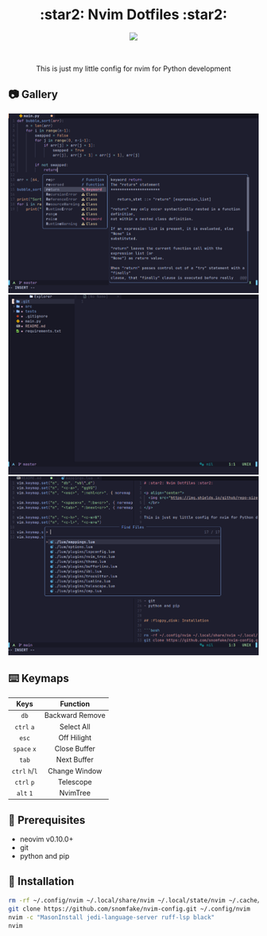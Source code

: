 <h1 align="center">:star2: Nvim Dotfiles :star2:</h1>

<p align="center">
  <img src="https://img.shields.io/github/repo-size/snomfake/bspwm-dotfiles?style=for-the-badge">
  </br>
</p>

<br>

<p align="center">This is just my little config for nvim for Python development</p>

## :camera: Gallery

![gallery](/screenshots/1.png)
![gallery](/screenshots/2.png)
![gallery](/screenshots/3.png)


## :keyboard: Keymaps

| Keys | Function |
| :--: | :------: |
| `db` | Backward Remove |
| `ctrl` `a` | Select All |
| `esc` | Off Hilight |
| `space` `x` | Close Buffer |
| `tab` | Next Buffer |
| `ctrl` `h`/`l` | Change Window |
| `ctrl` `p` | Telescope |
| `alt` `1` | NvimTree |


## :bookmark_tabs: Prerequisites
- neovim v0.10.0+
- git
- python and pip


## :floppy_disk: Installation

```bash
rm -rf ~/.config/nvim ~/.local/share/nvim ~/.local/state/nvim ~/.cache/nvim
git clone https://github.com/snomfake/nvim-config.git ~/.config/nvim
nvim -c "MasonInstall jedi-language-server ruff-lsp black"
nvim
```
